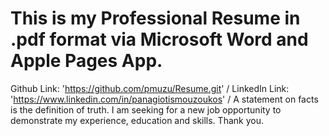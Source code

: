 # This is my Professional Resume in .pdf format via Microsoft Word and Apple Pages App.
Github Link: 'https://github.com/pmuzu/Resume.git' /
LinkedIn Link: 'https://www.linkedin.com/in/panagiotismouzoukos' /
A statement on facts is the definition of truth.
I am seeking for a new job opportunity to demonstrate my experience, education and skills. 
Thank you.
